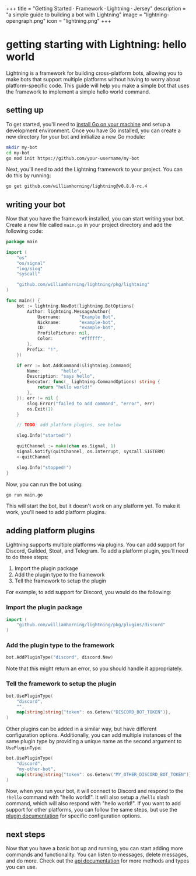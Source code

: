 +++
title = "Getting Started · Framework · Lightning · Jersey"
description = "a simple guide to building a bot with Lightning"
image = "lightning-opengraph.png"
icon = "lightning.png"
+++

# getting starting with Lightning: hello world

Lightning is a framework for building cross-platform bots, allowing you to make
bots that support multiple platforms without having to worry about
platform-specific code. This guide will help you make a simple bot that uses
the framework to implement a simple hello world command.

## setting up

To get started, you'll need to
[install Go on your machine](https://go.dev/doc/install) and setup a
development environment. Once you have Go installed, you can create a new
directory for your bot and initialize a new Go module:

```sh
mkdir my-bot
cd my-bot
go mod init https://github.com/your-username/my-bot
```

Next, you'll need to add the Lightning framework to your project. You can do
this by running:

```sh
go get github.com/williamhorning/lightning@v0.8.0-rc.4
```

## writing your bot

Now that you have the framework installed, you can start writing your bot.
Create a new file called `main.go` in your project directory and add the
following code:

```go
package main

import (
    "os"
    "os/signal"
    "log/slog"
    "syscall"

    "github.com/williamhorning/lightning/pkg/lightning"
)

func main() {
    bot := lightning.NewBot(lightning.BotOptions{
        Author: lightning.MessageAuthor{
            Username:       "Example Bot",
            Nickname:       "example-bot",
            ID:             "example-bot",
            ProfilePicture: nil,
            Color:          "#ffffff",
        },
        Prefix: "!",
    })

    if err := bot.AddCommand(&lightning.Command{
        Name:        "hello",
        Description: "says hello",
        Executor: func(_ lightning.CommandOptions) string {
            return "hello world!"
        },
    }); err != nil {
        slog.Error("failed to add command", "error", err)
        os.Exit(1)
    }

    // TODO: add platform plugins, see below

    slog.Info("started!")

    quitChannel := make(chan os.Signal, 1)
    signal.Notify(quitChannel, os.Interrupt, syscall.SIGTERM)
    <-quitChannel

    slog.Info("stopped!")
}
```

Now, you can run the bot using:

```sh
go run main.go
```

This will start the bot, but it doesn't work on any platform yet. To make it
work, you'll need to add platform plugins.

## adding platform plugins

Lightning supports multiple platforms via plugins. You can add support for
Discord, Guilded, Stoat, and Telegram. To add a platform plugin, you'll
need to do three steps:

1. Import the plugin package
2. Add the plugin type to the framework
3. Tell the framework to setup the plugin

For example, to add support for Discord, you would do the following:

### Import the plugin package

```go
import (
    "github.com/williamhorning/lightning/pkg/plugins/discord"
)
```

### Add the plugin type to the framework

```go
bot.AddPluginType("discord", discord.New)
```

Note that this might return an error, so you should handle it appropriately.

### Tell the framework to setup the plugin

```go
bot.UsePluginType(
    "discord",
    "",
    map[string]string{"token": os.Getenv("DISCORD_BOT_TOKEN")},
)
```

Other plugins can be added in a similar way, but have different configuration
options. Additionally, you can add multiple instances of the same plugin type
by providing a unique name as the second argument to `UsePluginType`:

```go
bot.UsePluginType(
    "discord",
    "my-other-bot", 
    map[string]string{"token": os.Getenv("MY_OTHER_DISCORD_BOT_TOKEN")},
)
```

Now, when you run your bot, it will connect to Discord and respond to the
`!hello` command with "hello world!". It will also setup a `/hello` slash
command, which will also respond with "hello world!". If you want to add
support for other platforms, you can follow the same steps, but use the
[plugin documentation](./plugins) for specific configuration options.

## next steps

Now that you have a basic bot up and running, you can start adding more
commands and functionality. You can listen to messages, delete messages,
and do more. Check out the [api documentation](/go/lightning/godoc)
for more methods and types you can use.
